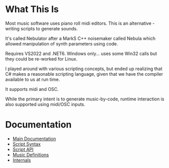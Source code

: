 
# What This Is

Most music software uses piano roll midi editors. This is an alternative - writing scripts to generate sounds.

It's called Nebulator after a MarkS C++ noisemaker called Nebula which allowed manipulation of synth parameters using code.

Requires VS2022 and .NET6. Windows only... uses some Win32 calls but they could be re-worked for Linux.

I played around with various scripting concepts, but ended up realizing that C# makes a reasonable scripting language, given that we have the compiler available to us at run time.

It supports midi and OSC.

While the primary intent is to generate music-by-code, runtime interaction is also supported using midi/OSC inputs.


# Documentation

- [Main Documentation](DocFiles/Nebulator.md)
- [Script Syntax](DocFiles/ScriptSyntax.md)
- [Script API](DocFiles/ScriptApi.md)
- [Music Definitions](DocFiles/MusicDefinitions.md)
- [Internals](DocFiles/Internals.md)

